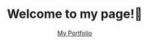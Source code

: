 <h1 align="center">Welcome to my page!👋</h1> 
<p align="center">
    <span><a href="https://meelaudtoto.ca/" alt="Portfolio" src="">My Portfolio</a></span>
</p>
<!--
**Meelaud/Meelaud** is a ✨ _special_ ✨ repository because its `README.md` (this file) appears on your GitHub profile.

Here are some ideas to get you started:

- 🔭 I’m currently working on ...
- 🌱 I’m currently learning ...
- 👯 I’m looking to collaborate on ...
- 🤔 I’m looking for help with ...
- 💬 Ask me about ...
- 📫 How to reach me: ...
- 😄 Pronouns: ...
- ⚡ Fun fact: ...
-->
